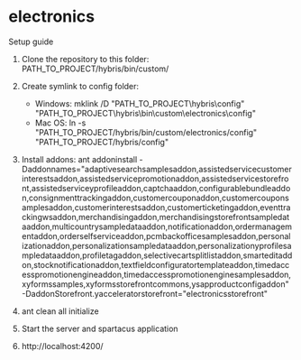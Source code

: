 # electronics

Setup guide

1. Clone the repository to this folder: PATH_TO_PROJECT/hybris/bin/custom/
 
2. Create symlink to config folder:
    - Windows: mklink /D "PATH_TO_PROJECT\hybris\config" "PATH_TO_PROJECT\hybris\bin\custom\electronics\config"
    - Mac OS:  ln -s "PATH_TO_PROJECT/hybris/bin/custom/electronics/config" "PATH_TO_PROJECT/hybris/config"

3. Install addons:
ant addoninstall -Daddonnames="adaptivesearchsamplesaddon,assistedservicecustomerinterestsaddon,assistedservicepromotionaddon,assistedservicestorefront,assistedserviceyprofileaddon,captchaaddon,configurablebundleaddon,consignmenttrackingaddon,customercouponaddon,customercouponsamplesaddon,customerinterestsaddon,customerticketingaddon,eventtrackingwsaddon,merchandisingaddon,merchandisingstorefrontsampledataaddon,multicountrysampledataaddon,notificationaddon,ordermanagementaddon,orderselfserviceaddon,pcmbackofficesamplesaddon,personalizationaddon,personalizationsampledataaddon,personalizationyprofilesampledataaddon,profiletagaddon,selectivecartsplitlistaddon,smarteditaddon,stocknotificationaddon,textfieldconfiguratortemplateaddon,timedaccesspromotionengineaddon,timedaccesspromotionenginesamplesaddon,xyformssamples,xyformsstorefrontcommons,ysapproductconfigaddon" -DaddonStorefront.yacceleratorstorefront="electronicsstorefront"

4. ant clean all initialize

5. Start the server and spartacus application

6. http://localhost:4200/
